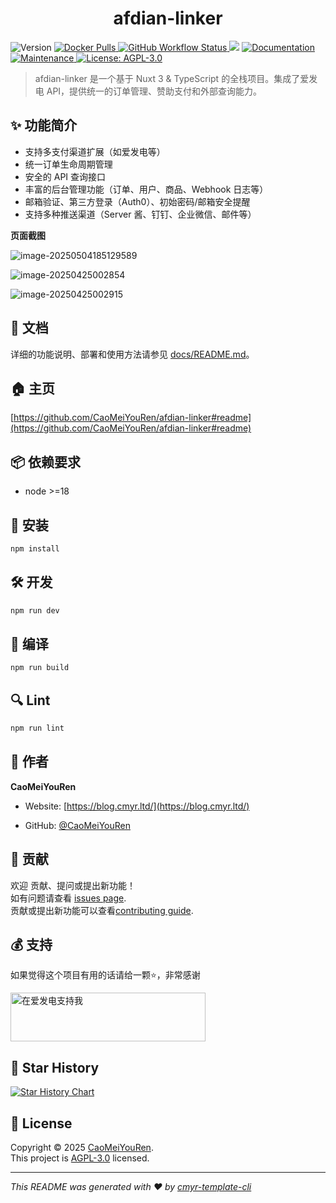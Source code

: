 <h1 align="center">afdian-linker </h1>
<p>
  <img alt="Version" src="https://img.shields.io/github/package-json/v/CaoMeiYouRen/afdian-linker.svg" />
  <a href="https://hub.docker.com/r/caomeiyouren/afdian-linker" target="_blank">
    <img alt="Docker Pulls" src="https://img.shields.io/docker/pulls/caomeiyouren/afdian-linker">
  </a>
  <a href="https://github.com/CaoMeiYouRen/afdian-linker/actions?query=workflow%3ARelease" target="_blank">
    <img alt="GitHub Workflow Status" src="https://img.shields.io/github/actions/workflow/status/CaoMeiYouRen/afdian-linker/release.yml?branch=master">
  </a>
  <img src="https://img.shields.io/badge/node-%3E%3D18-blue.svg" />
  <a href="https://github.com/CaoMeiYouRen/afdian-linker#readme" target="_blank">
    <img alt="Documentation" src="https://img.shields.io/badge/documentation-yes-brightgreen.svg" />
  </a>
  <a href="https://github.com/CaoMeiYouRen/afdian-linker/graphs/commit-activity" target="_blank">
    <img alt="Maintenance" src="https://img.shields.io/badge/Maintained%3F-yes-green.svg" />
  </a>
  <a href="https://github.com/CaoMeiYouRen/afdian-linker/blob/master/LICENSE" target="_blank">
    <img alt="License: AGPL-3.0" src="https://img.shields.io/github/license/CaoMeiYouRen/afdian-linker?color=yellow" />
  </a>
</p>


> afdian-linker 是一个基于 Nuxt 3 & TypeScript 的全栈项目。集成了爱发电 API，提供统一的订单管理、赞助支付和外部查询能力。

## ✨ 功能简介

- 支持多支付渠道扩展（如爱发电等）
- 统一订单生命周期管理
- 安全的 API 查询接口
- 丰富的后台管理功能（订单、用户、商品、Webhook 日志等）
- 邮箱验证、第三方登录（Auth0）、初始密码/邮箱安全提醒
- 支持多种推送渠道（Server 酱、钉钉、企业微信、邮件等）

**页面截图**

![image-20250504185129589](https://oss.cmyr.dev/images/20250504185129936.png)

![image-20250425002854](https://oss.cmyr.dev/images/20250504185054337.png)

![image-20250425002915](https://oss.cmyr.dev/images/20250504185035335.png)

## 📖 文档

详细的功能说明、部署和使用方法请参见 [docs/README.md](./docs/README.md)。

## 🏠 主页

[https://github.com/CaoMeiYouRen/afdian-linker#readme](https://github.com/CaoMeiYouRen/afdian-linker#readme)


## 📦 依赖要求


- node >=18

## 🚀 安装

```sh
npm install
```

## 🛠️ 开发

```sh
npm run dev
```

## 🔧 编译

```sh
npm run build
```

## 🔍 Lint

```sh
npm run lint
```


## 👤 作者


**CaoMeiYouRen**

* Website: [https://blog.cmyr.ltd/](https://blog.cmyr.ltd/)

* GitHub: [@CaoMeiYouRen](https://github.com/CaoMeiYouRen)


## 🤝 贡献

欢迎 贡献、提问或提出新功能！<br />如有问题请查看 [issues page](https://github.com/CaoMeiYouRen/afdian-linker/issues). <br/>贡献或提出新功能可以查看[contributing guide](https://github.com/CaoMeiYouRen/afdian-linker/blob/master/CONTRIBUTING.md).

## 💰 支持

如果觉得这个项目有用的话请给一颗⭐️，非常感谢

<a href="https://afdian.com/@CaoMeiYouRen">
  <img src="https://oss.cmyr.dev/images/202306192324870.png" width="312px" height="78px" alt="在爱发电支持我">
</a>


## 🌟 Star History

[![Star History Chart](https://api.star-history.com/svg?repos=CaoMeiYouRen/afdian-linker&type=Date)](https://star-history.com/#CaoMeiYouRen/afdian-linker&Date)

## 📝 License

Copyright © 2025 [CaoMeiYouRen](https://github.com/CaoMeiYouRen).<br />
This project is [AGPL-3.0](https://github.com/CaoMeiYouRen/afdian-linker/blob/master/LICENSE) licensed.

***
_This README was generated with ❤️ by [cmyr-template-cli](https://github.com/CaoMeiYouRen/cmyr-template-cli)_
